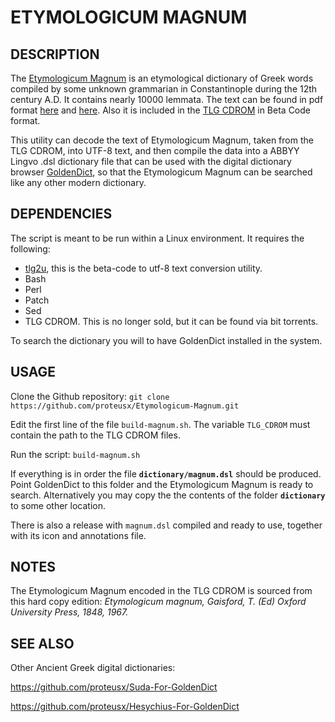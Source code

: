 # ETYMOLOGICUM MAGNUM

## DESCRIPTION

The [Etymologicum Magnum](https://en.wikipedia.org/wiki/Etymologicum_Magnum) is
an etymological dictionary of Greek words
compiled by some unknown grammarian in Constantinople during the 12th century
A.D. It contains nearly 10000 lemmata. The text can be found in pdf format
[here](https://archive.org/details/etymologikontome00etymuoft)
and [here](https://www.digitale-sammlungen.de/en/view/bsb10209806?page=7).
Also it is included in the [TLG CDROM](http://stephanus.tlg.uci.edu/tlgauthors/cd.authors.php)
in Beta Code format.


This utility can decode the text of Etymologicum Magnum, taken from the TLG CDROM,
into UTF-8 text, and then compile the data into a ABBYY Lingvo .dsl dictionary file that can be used with
the digital dictionary browser [GoldenDict]( http://goldendict.org/), so that
the Etymologicum Magnum can be searched like any other modern dictionary.

## DEPENDENCIES
The script is meant to be run within a Linux environment.
It requires the following:

* [tlg2u](https://github.com/proteusx/tlg2u), this is the beta-code to utf-8 text conversion
    utility.
* Bash
* Perl
* Patch
* Sed
* TLG CDROM. This is no longer sold, but it can be found via bit torrents.

To search the dictionary you will to have GoldenDict installed in the system.

## USAGE

Clone the Github repository: `git clone https://github.com/proteusx/Etymologicum-Magnum.git`

Edit the first line of the file `build-magnum.sh`. The variable `TLG_CDROM` must
contain the path to the TLG CDROM files.

Run the script: `build-magnum.sh`

If everything is in order the file **`dictionary/magnum.dsl`** should be produced.  Point
GoldenDict to this folder and the Etymologicum Magnum is ready to search.  Alternatively you may
copy the the contents of the folder **`dictionary`** to some other location.

There is also a release with `magnum.dsl` compiled and ready to use, together
with its icon and annotations file.

## NOTES
The Etymologicum Magnum encoded in the TLG CDROM is sourced from this hard copy edition:
*Etymologicum magnum, Gaisford, T. (Ed) Oxford University Press, 1848, 1967.*


## SEE ALSO
Other Ancient Greek digital dictionaries:

<https://github.com/proteusx/Suda-For-GoldenDict>

<https://github.com/proteusx/Hesychius-For-GoldenDict>



<!-- vim: set tw=80 spell fo=tq: -->
